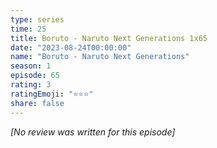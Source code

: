 ```yaml
---
type: series
time: 25
title: Boruto - Naruto Next Generations 1x65
date: "2023-08-24T00:00:00"
name: "Boruto - Naruto Next Generations"
season: 1
episode: 65
rating: 3
ratingEmoji: "⭐️⭐️⭐️"
share: false
---
```


_[No review was written for this episode]_
